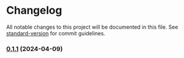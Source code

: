 # Changelog

All notable changes to this project will be documented in this file. See [standard-version](https://github.com/conventional-changelog/standard-version) for commit guidelines.

### [0.1.1](https://github.com/gccornejo441/Pomodoro-Cherry/compare/v1.0.0...v0.1.1) (2024-04-09)
